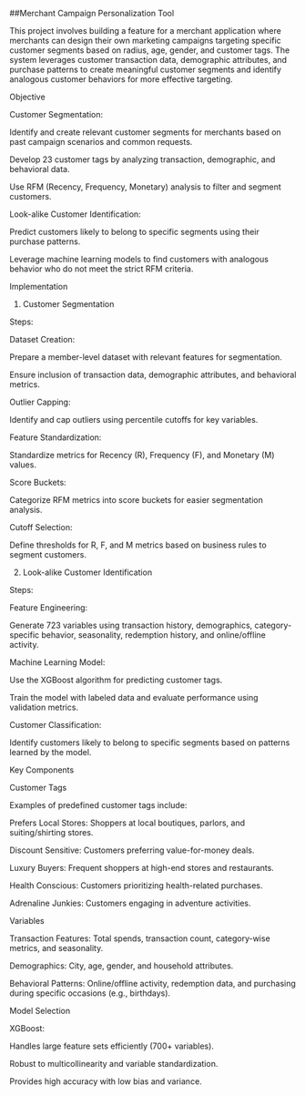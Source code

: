 ##Merchant Campaign Personalization Tool

This project involves building a feature for a merchant application where merchants can design their own marketing campaigns targeting specific customer segments based on radius, age, gender, and customer tags. The system leverages customer transaction data, demographic attributes, and purchase patterns to create meaningful customer segments and identify analogous customer behaviors for more effective targeting.

Objective

Customer Segmentation:

Identify and create relevant customer segments for merchants based on past campaign scenarios and common requests.

Develop 23 customer tags by analyzing transaction, demographic, and behavioral data.

Use RFM (Recency, Frequency, Monetary) analysis to filter and segment customers.

Look-alike Customer Identification:

Predict customers likely to belong to specific segments using their purchase patterns.

Leverage machine learning models to find customers with analogous behavior who do not meet the strict RFM criteria.

Implementation

1. Customer Segmentation

Steps:

Dataset Creation:

Prepare a member-level dataset with relevant features for segmentation.

Ensure inclusion of transaction data, demographic attributes, and behavioral metrics.

Outlier Capping:

Identify and cap outliers using percentile cutoffs for key variables.

Feature Standardization:

Standardize metrics for Recency (R), Frequency (F), and Monetary (M) values.

Score Buckets:

Categorize RFM metrics into score buckets for easier segmentation analysis.

Cutoff Selection:

Define thresholds for R, F, and M metrics based on business rules to segment customers.

2. Look-alike Customer Identification

Steps:

Feature Engineering:

Generate 723 variables using transaction history, demographics, category-specific behavior, seasonality, redemption history, and online/offline activity.

Machine Learning Model:

Use the XGBoost algorithm for predicting customer tags.

Train the model with labeled data and evaluate performance using validation metrics.

Customer Classification:

Identify customers likely to belong to specific segments based on patterns learned by the model.

Key Components

Customer Tags

Examples of predefined customer tags include:

Prefers Local Stores: Shoppers at local boutiques, parlors, and suiting/shirting stores.

Discount Sensitive: Customers preferring value-for-money deals.

Luxury Buyers: Frequent shoppers at high-end stores and restaurants.

Health Conscious: Customers prioritizing health-related purchases.

Adrenaline Junkies: Customers engaging in adventure activities.

Variables

Transaction Features: Total spends, transaction count, category-wise metrics, and seasonality.

Demographics: City, age, gender, and household attributes.

Behavioral Patterns: Online/offline activity, redemption data, and purchasing during specific occasions (e.g., birthdays).

Model Selection

XGBoost:

Handles large feature sets efficiently (700+ variables).

Robust to multicollinearity and variable standardization.

Provides high accuracy with low bias and variance.
